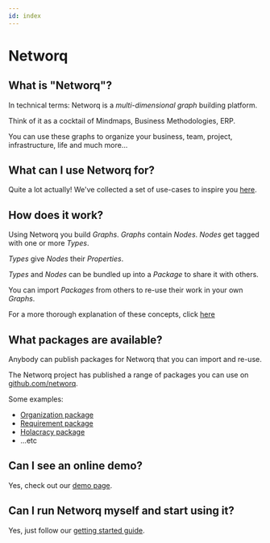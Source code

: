```yaml
---
id: index
---
```


# Networq

## What is "Networq"?

In technical terms: Networq is a *multi-dimensional graph* building platform.

Think of it as a cocktail of Mindmaps, Business Methodologies, ERP.

You can use these graphs to organize your business, team, project, infrastructure, life and much more...

## What can I use Networq for?

Quite a lot actually! We've collected a set of use-cases to inspire you [here](use-cases/).

## How does it work?

Using Networq you build *Graphs*. *Graphs* contain *Nodes*. *Nodes* get tagged with one or more *Types*.

*Types* give *Nodes* their *Properties*.

*Types* and *Nodes* can be bundled up into a *Package* to share it with others.

You can import *Packages* from others to re-use their work in your own *Graphs*.

For a more thorough explanation of these concepts, click [here](concepts.html)

## What packages are available?

Anybody can publish packages for Networq that you can import and re-use.

The Networq project has published a range of packages you can use on [github.com/networq](https://github.com/networq).

Some examples:

* [Organization package](https://github.com/networq/organization-package)
* [Requirement package](https://github.com/networq/requirement-package)
* [Holacracy package](https://github.com/networq/holacracy-package)
* ...etc

## Can I see an online demo?

Yes, check out our [demo page](demo.html).

## Can I run Networq myself and start using it?

Yes, just follow our [getting started guide](getting-started.html).
